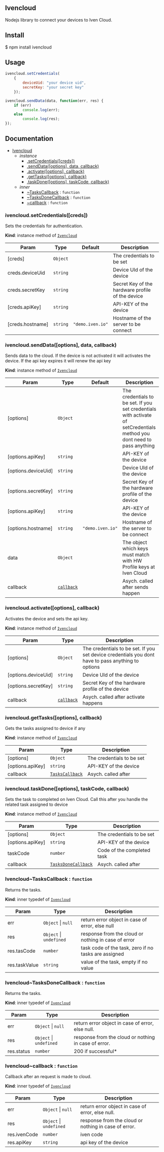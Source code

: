 <a name="Ivencloud"></a>

## Ivencloud

Nodejs library to connect your devices to Iven Cloud.

## Install
$ npm install ivencloud

## Usage
```javascript
ivencloud.setCredentials(
    {
        deviceUid: "your device uid",
        secretKey: "your secret key"
    });

ivencloud.sendData(data, function(err, res) {
    if (err)
        console.log(err);
    else
        console.log(res);
});
```

## Documentation
* [Ivencloud](#Ivencloud)
    * _instance_
        * [.setCredentials([creds])](#Ivencloud+setCredentials)
        * [.sendData([options], data, callback)](#Ivencloud+sendData)
        * [.activate([options], callback)](#Ivencloud+activate)
        * [.getTasks([options], callback)](#Ivencloud+getTasks)
        * [.taskDone([options], taskCode, callback)](#Ivencloud+taskDone)
    * _inner_
        * [~TasksCallback](#Ivencloud..TasksCallback) : <code>function</code>
        * [~TasksDoneCallback](#Ivencloud..TasksDoneCallback) : <code>function</code>
        * [~callback](#Ivencloud..callback) : <code>function</code>


<a name="Ivencloud+setCredentials"></a>

### ivencloud.setCredentials([creds])
Sets the credentials for authentication.

**Kind**: instance method of <code>[Ivencloud](#Ivencloud)</code>

| Param | Type | Default | Description |
| --- | --- | --- | --- |
| [creds] | <code>Object</code> |  | The credentials to be set |
| creds.deviceUid | <code>string</code> |  | Device UId of the device |
| creds.secretKey | <code>string</code> |  | Secret Key of the hardware profile of  the device |
| [creds.apiKey] | <code>string</code> |  | API-KEY of the device |
| [creds.hostname] | <code>string</code> | <code>&quot;demo.iven.io&quot;</code> | Hostname of the server to be connect |

<a name="Ivencloud+sendData"></a>

### ivencloud.sendData([options], data, callback)
Sends data to the cloud. If the device is not activated it will activates the device.
If the api key expires it will renew the api key

**Kind**: instance method of <code>[Ivencloud](#Ivencloud)</code>

| Param | Type | Default | Description |
| --- | --- | --- | --- |
| [options] | <code>Object</code> |  | The credentials to be set. If you set credentials with activate of setCredentials method you dont need to pass anything |
| [options.apiKey] | <code>string</code> |  | API-KEY of the device |
| [options.deviceUid] | <code>string</code> |  | Device UId of the device |
| [options.secretKey] | <code>string</code> |  | Secret Key of the hardware profile of  the device |
| [options.apiKey] | <code>string</code> |  | API-KEY of the device |
| [options.hostname] | <code>string</code> | <code>&quot;demo.iven.io&quot;</code> | Hostname of the server to be connect |
| data | <code>Object</code> |  | The object which keys must match with HW Profile keys at Iven Cloud |
| callback | <code>[callback](#Ivencloud..callback)</code> |  | Asych. called after sends happen |

<a name="Ivencloud+activate"></a>

### ivencloud.activate([options], callback)
Activates the device and sets the api key.

**Kind**: instance method of <code>[Ivencloud](#Ivencloud)</code>

| Param | Type | Description |
| --- | --- | --- |
| [options] | <code>Object</code> | The credentials to be set. If you set device credentials you dont have to pass anything to options |
| [options.deviceUid] | <code>string</code> | Device UId of the device |
| [options.secretKey] | <code>string</code> | Secret Key of the hardware profile of the device |
| callback | <code>[callback](#Ivencloud..callback)</code> | Asych. called after activate happens |

<a name="Ivencloud+getTasks"></a>

### ivencloud.getTasks([options], callback)
Gets the tasks assigned to device if any

**Kind**: instance method of <code>[Ivencloud](#Ivencloud)</code>

| Param | Type | Description |
| --- | --- | --- |
| [options] | <code>Object</code> | The credentials to be set |
| [options.apiKey] | <code>string</code> | API-KEY of the device |
| callback | <code>[TasksCallback](#Ivencloud..TasksCallback)</code> | Asych. called after |

<a name="Ivencloud+taskDone"></a>

### ivencloud.taskDone([options], taskCode, callback)
Sets the task to completed on Iven Cloud. Call this after you handle the related task
assigned to device

**Kind**: instance method of <code>[Ivencloud](#Ivencloud)</code>

| Param | Type | Description |
| --- | --- | --- |
| [options] | <code>Object</code> | The credentials to be set |
| [options.apiKey] | <code>string</code> | API-KEY of the device |
| taskCode | <code>number</code> | Code of the completed task |
| callback | <code>[TasksDoneCallback](#Ivencloud..TasksDoneCallback)</code> | Asych. called after |

<a name="Ivencloud..TasksCallback"></a>

### Ivencloud~TasksCallback : <code>function</code>
Returns the tasks.

**Kind**: inner typedef of <code>[Ivencloud](#Ivencloud)</code>

| Param | Type | Description |
| --- | --- | --- |
| err | <code>Object</code> &#124; <code>null</code> | return error object in case of error, else null |
| res | <code>Object</code> &#124; <code>undefined</code> | response from the cloud or nothing in case of error |
| res.tasCode | <code>number</code> | task code of the task, zero if no tasks are assigned |
| res.taskValue | <code>string</code> | value of the task, empty if no value |

<a name="Ivencloud..TasksDoneCallback"></a>

### Ivencloud~TasksDoneCallback : <code>function</code>
Returns the tasks.

**Kind**: inner typedef of <code>[Ivencloud](#Ivencloud)</code>

| Param | Type | Description |
| --- | --- | --- |
| err | <code>Object</code> &#124; <code>null</code> | return error object in case of error, else null. |
| res | <code>Object</code> &#124; <code>undefined</code> | response from the cloud or nothing in case of error. |
| res.status | <code>number</code> | 200 if successful* |

<a name="Ivencloud..callback"></a>

### Ivencloud~callback : <code>function</code>
Callback after an request is made to cloud.

**Kind**: inner typedef of <code>[Ivencloud](#Ivencloud)</code>

| Param | Type | Description |
| --- | --- | --- |
| err | <code>Object</code> &#124; <code>null</code> | return error object in case of error, else null. |
| res | <code>Object</code> &#124; <code>undefined</code> | response from the cloud or nothing in case of error. |
| res.ivenCode | <code>number</code> | iven code |
| res.apiKey | <code>string</code> | api key of the device |

